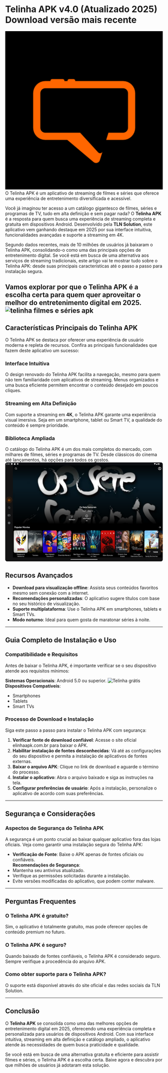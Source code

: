 # Telinha APK v4.0 (Atualizado 2025) Download versão mais recente
![Telinha APK - Filmes e Series](https://github.com/telinhaapkapp/Telinha-APK-atualizado/blob/main/Telinha%20APK%20-%20Filmes%20e%20Series.png?raw=true)
O Telinha APK é um aplicativo de streaming de filmes e séries que oferece uma experiência de entretenimento diversificada e acessível.

Você já imaginou ter acesso a um catálogo gigantesco de filmes, séries e programas de TV, tudo em alta definição e sem pagar nada? O **Telinha APK** é a resposta para quem busca uma experiência de streaming completa e gratuita em dispositivos Android. Desenvolvido pela **TLN Solution**, este aplicativo vem ganhando destaque em 2025 por sua interface intuitiva, funcionalidades avançadas e suporte a streaming em 4K.  

Segundo dados recentes, mais de 10 milhões de usuários já baixaram o Telinha APK, consolidando-o como uma das principais opções de entretenimento digital. Se você está em busca de uma alternativa aos serviços de streaming tradicionais, este artigo vai te mostrar tudo sobre o Telinha APK: desde suas principais características até o passo a passo para instalação segura.  

Vamos explorar por que o Telinha APK é a escolha certa para quem quer aproveitar o melhor do entretenimento digital em 2025.  
![telinha filmes e séries apk](https://github.com/telinhaapkapp/Telinha-APK-atualizado/blob/main/telinha%20filmes%20e%20s%C3%A9ries%20apk.png?raw=true)
---

## Características Principais do Telinha APK  

O Telinha APK se destaca por oferecer uma experiência de usuário moderna e repleta de recursos. Confira as principais funcionalidades que fazem deste aplicativo um sucesso:  

### Interface Intuitiva  
O design renovado do Telinha APK facilita a navegação, mesmo para quem não tem familiaridade com aplicativos de streaming. Menus organizados e uma busca eficiente permitem encontrar o conteúdo desejado em poucos cliques.  

### Streaming em Alta Definição  
Com suporte a streaming em **4K**, o Telinha APK garante uma experiência visual imersiva. Seja em um smartphone, tablet ou Smart TV, a qualidade do conteúdo é sempre prioridade.  

### Biblioteca Ampliada  
O catálogo do Telinha APK é um dos mais completos do mercado, com milhares de filmes, séries e programas de TV. Desde clássicos do cinema até lançamentos, há opções para todos os gostos.  
![Telinha APK](https://raw.githubusercontent.com/telinhaapkapp/Telinha-APK-atualizado/refs/heads/main/Telinha%20apk.webp)
## Recursos Avançados  
- **Download para visualização offline**: Assista seus conteúdos favoritos mesmo sem conexão com a internet.  
- **Recomendações personalizadas**: O aplicativo sugere títulos com base no seu histórico de visualização.  
- **Suporte multiplataforma**: Use o Telinha APK em smartphones, tablets e Smart TVs.  
- **Modo noturno**: Ideal para quem gosta de maratonar séries à noite.  

---

## Guia Completo de Instalação e Uso  

### Compatibilidade e Requisitos  

Antes de baixar o Telinha APK, é importante verificar se o seu dispositivo atende aos requisitos mínimos:  

**Sistemas Operacionais**: Android 5.0 ou superior. 
![Telinha grátis](https://github.com/telinhaapkapp/Telinha-APK-atualizado/blob/main/Telinha%20gr%C3%A1tis.png?raw=true)
**Dispositivos Compatíveis**:  
- Smartphones  
- Tablets  
- Smart TVs  

### Processo de Download e Instalação  

Siga este passo a passo para instalar o Telinha APK com segurança:  

1. **Verificar fonte de download confiável**: Acesse o site oficial elinhaapk.com.br para baixar o APK.  
2. **Habilitar instalação de fontes desconhecidas**: Vá até as configurações do seu dispositivo e permita a instalação de aplicativos de fontes externas.  
3. **Baixar o arquivo APK**: Clique no link de download e aguarde o término do processo.  
4. **Instalar o aplicativo**: Abra o arquivo baixado e siga as instruções na tela.  
5. **Configurar preferências de usuário**: Após a instalação, personalize o aplicativo de acordo com suas preferências.  

---

## Segurança e Considerações  

### Aspectos de Segurança do Telinha APK  

A segurança é um ponto crucial ao baixar qualquer aplicativo fora das lojas oficiais. Veja como garantir uma instalação segura do Telinha APK:  

- **Verificação de Fonte**: Baixe o APK apenas de fontes oficiais ou confiáveis.  
**Recomendações de Segurança**:  
- Mantenha seu antivírus atualizado.  
- Verifique as permissões solicitadas durante a instalação.  
- Evite versões modificadas do aplicativo, que podem conter malware.  

---

## Perguntas Frequentes  

### O Telinha APK é gratuito?  
Sim, o aplicativo é totalmente gratuito, mas pode oferecer opções de conteúdo premium no futuro.  

### O Telinha APK é seguro?  
Quando baixado de fontes confiáveis, o Telinha APK é considerado seguro. Sempre verifique a procedência do arquivo APK.  

### Como obter suporte para o Telinha APK?  
O suporte está disponível através do site oficial e das redes sociais da TLN Solution.  

---

## Conclusão  

O **Telinha APK** se consolida como uma das melhores opções de entretenimento digital em 2025, oferecendo uma experiência completa e personalizada para usuários de dispositivos Android. Com sua interface intuitiva, streaming em alta definição e catálogo ampliado, o aplicativo atende às necessidades de quem busca praticidade e qualidade.  

Se você está em busca de uma alternativa gratuita e eficiente para assistir filmes e séries, o Telinha APK é a escolha certa. Baixe agora e descubra por que milhões de usuários já adotaram esta solução.  
